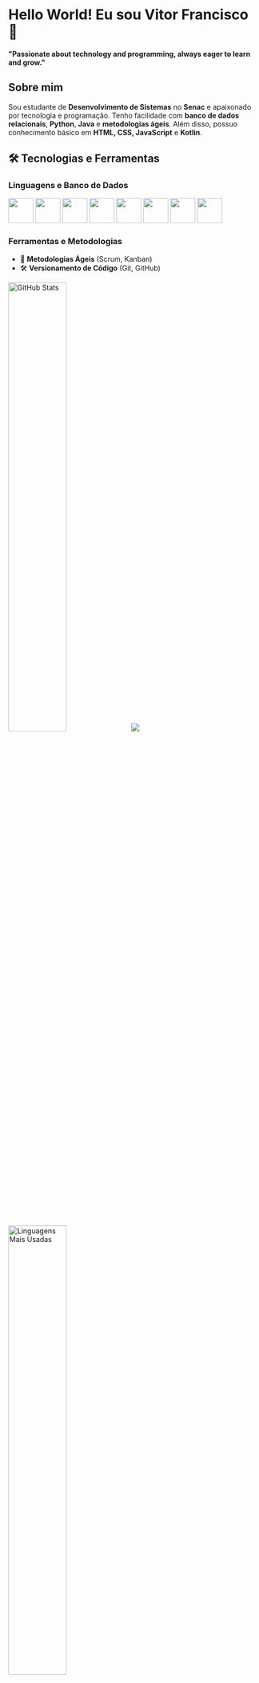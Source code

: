 # Hello World! Eu sou Vitor Francisco 👋

**"Passionate about technology and programming, always eager to learn and grow."**

##  Sobre mim  
Sou estudante de **Desenvolvimento de Sistemas** no **Senac** e apaixonado por tecnologia e programação. Tenho facilidade com **banco de dados relacionais**, **Python**, **Java** e **metodologias ágeis**. Além disso, possuo conhecimento básico em **HTML, CSS, JavaScript** e **Kotlin**.

## 🛠️ Tecnologias e Ferramentas  
### Linguagens e Banco de Dados  
<p align="left">
  <img src="https://cdn.jsdelivr.net/gh/devicons/devicon/icons/python/python-original.svg" width="50" height="50"/>
  <img src="https://cdn.jsdelivr.net/gh/devicons/devicon/icons/java/java-original.svg" width="50" height="50"/>
  <img src="https://cdn.jsdelivr.net/gh/devicons/devicon/icons/kotlin/kotlin-original.svg" width="50" height="50"/>
  <img src="https://cdn.jsdelivr.net/gh/devicons/devicon/icons/mysql/mysql-original.svg" width="50" height="50"/>
  <img src="https://cdn.jsdelivr.net/gh/devicons/devicon/icons/postgresql/postgresql-original.svg" width="50" height="50"/>
  <img src="https://cdn.jsdelivr.net/gh/devicons/devicon/icons/javascript/javascript-original.svg" width="50" height="50"/>
  <img src="https://cdn.jsdelivr.net/gh/devicons/devicon/icons/html5/html5-original.svg" width="50" height="50"/>
  <img src="https://cdn.jsdelivr.net/gh/devicons/devicon/icons/css3/css3-original.svg" width="50" height="50"/>
</p>  

### Ferramentas e Metodologias  
- 📌 **Metodologias Ágeis** (Scrum, Kanban)  
- 🛠️ **Versionamento de Código** (Git, GitHub)  

<p align="left">
  <img src="https://github-readme-stats.vercel.app/api?username=Vitorfran&show_icons=true&theme=radical" alt="GitHub Stats" width="48%"/>
  <img src="https://github-readme-streak-stats.herokuapp.com?user=Vitorfran&theme=dark&date_format=M%20j%5B%2C%20Y%5D"/>
</p>  

<p align="left">
  <img src="https://github-readme-stats.vercel.app/api/top-langs/?username=Vitorfran&layout=compact&theme=radical" alt="Linguagens Mais Usadas" width="48%"/>
</p>  

##  Como me encontrar?  
📧 **E-mail:** vitorpoizon@gmail.com  
🌎 **LinkedIn:** [Vitor Francisco](https://www.linkedin.com/in/vitor-francisco-66894a246/)  

📌 Sempre aberto para trocar conhecimento e colaborar em projetos! 🚀

